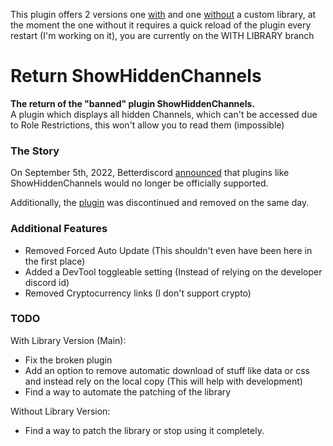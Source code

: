 This plugin offers 2 versions one [with](https://github.com/JustOptimize/return-ShowHiddenChannels/tree/With-Library) and one [without](https://github.com/JustOptimize/return-ShowHiddenChannels) a custom library, at the moment the one without it requires a quick reload of the plugin every restart (I'm working on it), you are currently on the WITH LIBRARY branch

# Return ShowHiddenChannels
<p align="left">
    <b>The return of the "banned" plugin ShowHiddenChannels.</b><br>
    A plugin which displays all hidden Channels, which can't be accessed due to Role Restrictions, this won't allow you to read them (impossible)
</p>

### The Story

On September 5th, 2022, Betterdiscord [announced](https://discord.com/channels/86004744966914048/178208945410801665/1016268576283426866) that plugins like ShowHiddenChannels would no longer be officially supported.

Additionally, the [plugin](https://github.com/mwittrien/BetterDiscordAddons/tree/master/Plugins/ShowHiddenChannels) was discontinued and removed on the same day.

### Additional Features

- Removed Forced Auto Update (This shouldn't even have been here in the first place)
- Added a DevTool toggleable setting (Instead of relying on the developer discord id)
- Removed Cryptocurrency links (I don't support crypto)

### TODO

With Library Version (Main):
- Fix the broken plugin
- Add an option to remove automatic download of stuff like data or css and instead rely on the local copy (This will help with development)
- Find a way to automate the patching of the library

Without Library Version:
- Find a way to patch the library or stop using it completely.
